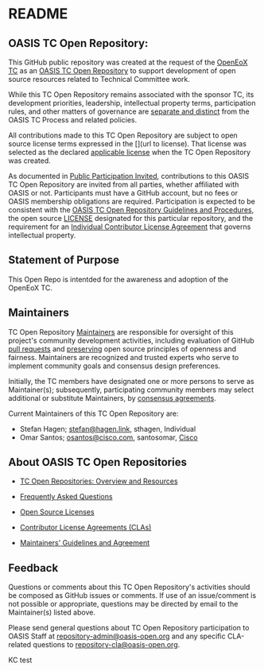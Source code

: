 # README

## OASIS TC Open Repository: <repoName>

This GitHub public repository[<repoName>](https://github.com/oasis-open/<repoName>/) was created at the request of the [OpenEoX TC](https://www.oasis-open.org/committees/openeox/) as an [OASIS TC Open Repository](https://www.oasis-open.org/resources/open-repositories/) to support development of open source resources related to Technical Committee work.

While this TC Open Repository remains associated with the sponsor TC, its development priorities, leadership, intellectual property terms, participation rules, and other matters of governance are [separate and distinct](https://github.com/oasis-open/openeox/blob/master/CONTRIBUTING.md#governance-distinct-from-oasis-tc-process) from the OASIS TC Process and related policies.

All contributions made to this TC Open Repository are subject to open source license terms expressed in the [<licenseName>](url to license). That license was selected as the declared [applicable license](https://www.oasis-open.org/resources/open-repositories/licenses) when the TC Open Repository was created.

<!--

BSD-3-Clause License https://www.oasis-open.org/sites/www.oasis-open.org/files/BSD-3-Clause.txt
MIT License https://www.oasis-open.org/sites/www.oasis-open.org/files/MIT-License.txt
Apache License v 2.0 https://www.oasis-open.org/sites/www.oasis-open.org/files/Apache-LICENSE-2.0.txt
CC-BY 2.0 https://www.oasis-open.org/sites/www.oasis-open.org/files/CC-BY-2.0.txt
CC-BY 4.0 https://www.oasis-open.org/sites/www.oasis-open.org/files/CC-BY-4.0.txt
Eclipse Public License v 1.0 https://www.oasis-open.org/sites/www.oasis-open.org/files/EPL-v10.txt

-->

As documented in [Public Participation Invited](https://github.com/oasis-open/openeox/blob/master/CONTRIBUTING.md#public-participation-invited), contributions to this OASIS TC Open Repository are invited from all parties, whether affiliated with OASIS or not. Participants must have a GitHub account, but no fees or OASIS membership obligations are required. Participation is expected to be consistent with the [OASIS TC Open Repository Guidelines and Procedures](https://www.oasis-open.org/policies-guidelines/open-repositories), the open source [LICENSE](https://github.com/oasis-open/<repoName>/blob/master/LICENSE) designated for this particular repository, and the requirement for an [Individual Contributor License Agreement](https://www.oasis-open.org/resources/open-repositories/cla/individual-cla) that governs intellectual property.

## Statement of Purpose

This Open Repo is intentded for the awareness and adoption of the OpenEoX TC.

## <a id="maintainers">Maintainers</a>

TC Open Repository [Maintainers](https://www.oasis-open.org/resources/open-repositories/maintainers-guide) are responsible for oversight of this project's community development activities, including evaluation of GitHub [pull requests](https://github.com/oasis-open/openeox/blob/master/CONTRIBUTING.md#fork-and-pull-collaboration-model) and [preserving](https://www.oasis-open.org/policies-guidelines/open-repositories#repositoryManagement) open source principles of openness and fairness. Maintainers are recognized and trusted experts who serve to implement community goals and consensus design preferences.

Initially, the TC members have designated one or more persons to serve as Maintainer(s); subsequently, participating community members may select additional or substitute Maintainers, by [consensus agreements](https://www.oasis-open.org/resources/open-repositories/maintainers-guide#additionalMaintainers). 

<a id="currentMaintainers">Current Maintainers</a> of this TC Open Repository are: 
- Stefan Hagen; stefan@hagen.link, sthagen, Individual
- Omar Santos; osantos@cisco.com, santosomar, [Cisco](https://www.cisco.com/)

## About OASIS TC Open Repositories

- [TC Open Repositories: Overview and Resources](https://www.oasis-open.org/resources/open-repositories/)

- [Frequently Asked Questions](https://www.oasis-open.org/resources/open-repositories/faq)

- [Open Source Licenses](https://www.oasis-open.org/resources/open-repositories/licenses)

- [Contributor License Agreements (CLAs)](https://www.oasis-open.org/resources/open-repositories/cla)

- [Maintainers' Guidelines and Agreement](https://www.oasis-open.org/resources/open-repositories/maintainers-guide)

## Feedback

Questions or comments about this TC Open Repository's activities should be composed as GitHub issues or comments. If use of an issue/comment is not possible or appropriate, questions may be directed by email to the Maintainer(s) listed above. 

Please send general questions about TC Open Repository participation to OASIS Staff at repository-admin@oasis-open.org and any specific CLA-related questions to repository-cla@oasis-open.org.

KC test

